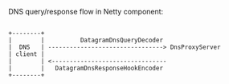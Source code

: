 
DNS query/response flow in Netty component:

```text

+--------+
|        |          DatagramDnsQueryDecoder
|  DNS   | --------------------------------> DnsProxyServer
| client |
|        | <--------------------------------
|        |   DatagramDnsResponseHookEncoder
+--------+

```